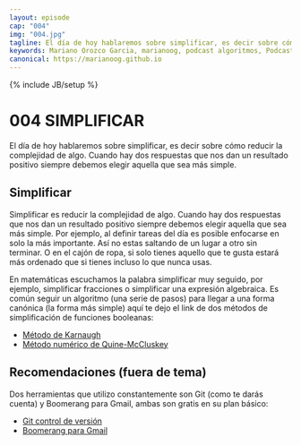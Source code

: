 ```yaml
---
layout: episode
cap: "004"
img: "004.jpg"
tagline: El día de hoy hablaremos sobre simplificar, es decir sobre cómo reducir la complejidad de algo. Cuando hay dos respuestas que nos dan un resultado positivo siempre debemos elegir aquella que sea más simple.
keywords: Mariano Orozco Garcia, marianoog, podcast algoritmos, PodcastAlgoritmos
canonical: https://marianoog.github.io
---
```

{% include JB/setup %}

# 004 SIMPLIFICAR

El día de hoy hablaremos sobre simplificar, es decir sobre cómo reducir la complejidad de algo. Cuando hay dos respuestas que nos dan un resultado positivo siempre debemos elegir aquella que sea más simple.

## Simplificar

Simplificar es reducir la complejidad de algo. Cuando hay dos respuestas que nos dan un resultado positivo siempre debemos elegir aquella que sea más simple. Por ejemplo, al definir tareas del día es posible enfocarse en solo la más importante. Así no estas saltando de un lugar a otro sin terminar. O en el cajón de ropa, si solo tienes aquello que te gusta estará más ordenado que si tienes incluso lo que nunca usas.

En matemáticas escuchamos la palabra simplificar muy seguido, por ejemplo, simplificar fracciones o simplificar una expresión algebraica. Es común seguir un algoritmo (una serie de pasos) para llegar a una forma canónica (la forma más simple) aquí te dejo el link de dos métodos de simplificación de funciones booleanas:

* [Método de Karnaugh](https://es.wikipedia.org/wiki/Mapa_de_Karnaugh)
* [Método numérico de Quine-McCluskey](https://es.wikipedia.org/wiki/Algoritmo_Quine%E2%80%93McCluskey)

## Recomendaciones (fuera de tema)

Dos herramientas que utilizo constantemente son Git (como te darás cuenta) y Boomerang para Gmail, ambas son gratis en su plan básico:

* [Git control de versión](www.github.com) 
* [Boomerang para Gmail](www.boomeranggmail.com/es/)
